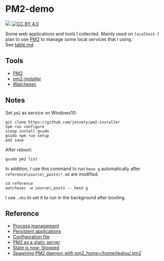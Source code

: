 # PM2-demo

[![](https://img.shields.io/static/v1?style=for-the-badge&message=atom&color=222222&logo=RSS&logoColor=FFA500&label=)](https://github.com/scillidan/PM2-demo/commits/main.atom)
[![CC BY 4.0][cc-by-image]][cc-by]

[cc-by]: http://creativecommons.org/licenses/by/4.0/
[cc-by-image]: https://i.creativecommons.org/l/by/4.0/88x31.png
[cc-by-shield]: https://img.shields.io/badge/License-CC%20BY%204.0-lightgrey.svg

Some web applications and tools I collected. Mainly used on `localhost`. I plan to use [PM2](https://pm2.keymetrics.io/) to manage some local services that I using.  
See [table.md](table.md).

## Tools

- [PM2](https://pm2.keymetrics.io/)
- [pm2-installer](https://github.com/jessety/pm2-installer)
- [Watchexec](https://github.com/watchexec/watchexec)

## Notes

Set `pm2` as service on Windows10:

```
git clone https://github.com/jessety/pm2-installer
npm run configure
scoop install gsudo
gsudo npm run setup
pm2 save
```

After reboot:

```
gsudo pm2 list
```

In addition, I use this command to run `hexo g` automatically after `reference\source\_posts\*.md` are modified.

```
cd reference
watchexec -w source\_posts -- hexo g
```

I use `.vbs` to set it to run in the background after booting.


## Reference

- [Process management](https://pm2.keymetrics.io/docs/usage/process-management/)
- [Persistent applications](https://pm2.keymetrics.io/docs/usage/startup/)
- [Configuration file](https://pm2.keymetrics.io/docs/usage/application-declaration/)
- [PM2 as a static server](https://pm2.keymetrics.io/docs/usage/expose/)
- [State is now: Stopped](https://github.com/jessety/pm2-installer/issues/69)
- [Spawning PM2 daemon with pm2_home=/home/tealou/.pm2](https://github.com/Unitech/pm2/issues/2799)